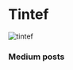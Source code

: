# Tintef

<p align="left"> <img src="https://komarev.com/ghpvc/?username=tintef" alt="tintef" /> </p>


### Medium posts
<!-- BLOG-POST-LIST:START -->
<!-- BLOG-POST-LIST:END -->
